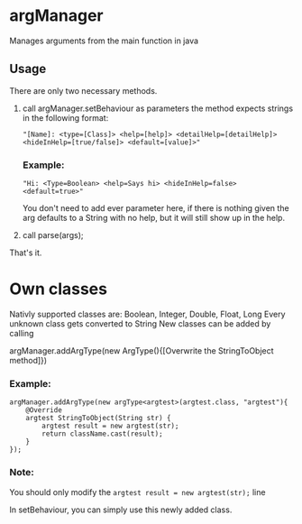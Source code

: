 # argManager
 Manages arguments from the main function in java
 
 ## Usage
 There are only two necessary methods.
 1. call argManager.setBehaviour
    as parameters the method expects strings in the following format:
    
        "[Name]: <type=[Class]> <help=[help]> <detailHelp=[detailHelp]> <hideInHelp=[true/false]> <default=[value]>"
    
    ### Example: 
        "Hi: <Type=Boolean> <help=Says hi> <hideInHelp=false> <default=true>"
    You don't need to add ever parameter here, if there is nothing given the arg defaults to a String with no help, but it will still show up in the help.
 2. call 
    parse(args);
    
 That's it.

# Own classes
Nativly supported classes are: Boolean, Integer, Double, Float, Long
Every unknown class gets converted to String
New classes can be added by calling 

argManager.addArgType(new ArgType(){[Overwrite the StringToObject method]})

### Example:

    argManager.addArgType(new argType<argtest>(argtest.class, "argtest"){
        @Override
        argtest StringToObject(String str) {
            argtest result = new argtest(str);
            return className.cast(result);
        }
    });

### Note: 
You should only modify the ``` argtest result = new argtest(str); ``` line

In setBehaviour, you can simply use this newly added class.
